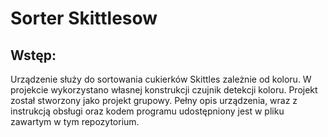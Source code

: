 # Sorter Skittlesow

## Wstęp:
Urządzenie służy do sortowania cukierków Skittles zależnie od koloru. W projekcie wykorzystano własnej konstrukcji czujnik detekcji koloru. 
Projekt został stworzony jako projekt grupowy. Pełny opis urządzenia, wraz z instrukcją obsługi oraz kodem programu udostępniony jest w pliku zawartym w tym repozytorium.


